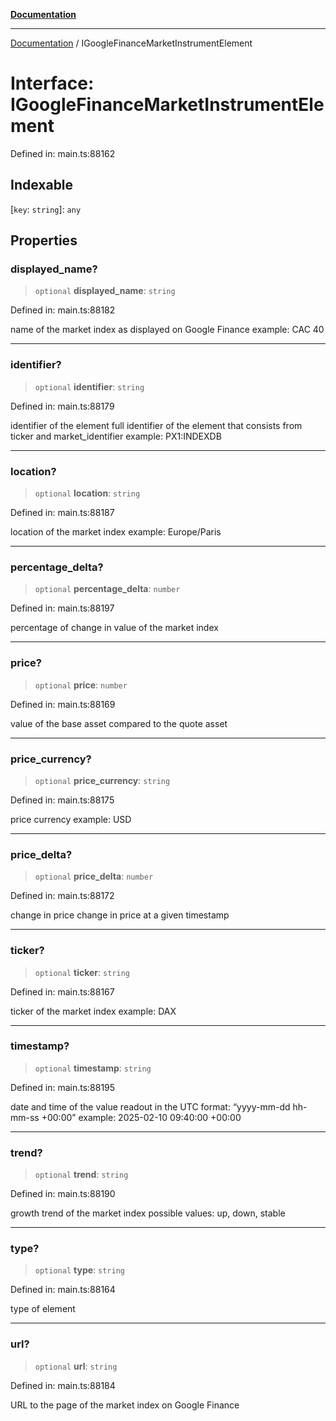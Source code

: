 [**Documentation**](../README.md)

***

[Documentation](../README.md) / IGoogleFinanceMarketInstrumentElement

# Interface: IGoogleFinanceMarketInstrumentElement

Defined in: main.ts:88162

## Indexable

\[`key`: `string`\]: `any`

## Properties

### displayed\_name?

> `optional` **displayed\_name**: `string`

Defined in: main.ts:88182

name of the market index as displayed on Google Finance
example: CAC 40

***

### identifier?

> `optional` **identifier**: `string`

Defined in: main.ts:88179

identifier of the element
full identifier of the element that consists from ticker and market_identifier
example: PX1:INDEXDB

***

### location?

> `optional` **location**: `string`

Defined in: main.ts:88187

location of the market index
example: Europe/Paris

***

### percentage\_delta?

> `optional` **percentage\_delta**: `number`

Defined in: main.ts:88197

percentage of change in value of the market index

***

### price?

> `optional` **price**: `number`

Defined in: main.ts:88169

value of the base asset compared to the quote asset

***

### price\_currency?

> `optional` **price\_currency**: `string`

Defined in: main.ts:88175

price currency
example: USD

***

### price\_delta?

> `optional` **price\_delta**: `number`

Defined in: main.ts:88172

change in price
change in price at a given timestamp

***

### ticker?

> `optional` **ticker**: `string`

Defined in: main.ts:88167

ticker of the market index
example: DAX

***

### timestamp?

> `optional` **timestamp**: `string`

Defined in: main.ts:88195

date and time of the value readout
in the UTC format: “yyyy-mm-dd hh-mm-ss +00:00”
example:
2025-02-10 09:40:00 +00:00

***

### trend?

> `optional` **trend**: `string`

Defined in: main.ts:88190

growth trend of the market index
possible values: up, down, stable

***

### type?

> `optional` **type**: `string`

Defined in: main.ts:88164

type of element

***

### url?

> `optional` **url**: `string`

Defined in: main.ts:88184

URL to the page of the market index on Google Finance

